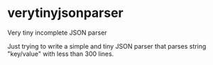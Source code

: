 # verytinyjsonparser
Very tiny incomplete JSON parser

Just trying to write a simple and tiny JSON parser that parses string "key/value" with less than 300 lines.
